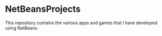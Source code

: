 # NetBeansProjects
This repository contains the various apps and games that I have developed using NetBeans.
